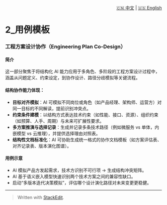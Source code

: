 <p align="right">
  <a href="/AI_structure_reasoning_Fit-human/zh/#/2_use_cases/2.1_Engineering%20scheme.md">🇨🇳 中文</a> | <a href="/AI_structure_reasoning_Fit-human/en/#/2_use_cases/2.1_Engineering%20scheme.md">🇺🇸 English</a>
</p>
 
 #  2\_用例模板

###  工程方案设计协作（Engineering Plan Co-Design）

#### 简介

这一部分聚焦于将结构化 AI 能力应用于多角色、多阶段的工程方案设计过程中，涵盖从问题定义、约束设定，到协作设计、路径分歧模拟等关键流程。

#### 结构协作能力体现：

* **目标对齐模拟**：AI 可模拟不同岗位或角色（如产品经理、架构师、运营方）对同一目标的不同解读，提前识别冲突点。
* **约束条件建模**：以结构方式表达技术约束（如性能、接口、资源）、组织约束（如预算、人手、周期）与未来可扩展性要求。
* **多方案推演与选择记录**：生成并记录多条技术路径（例如微服务 vs 单体，内嵌模型 vs 云推理），并提供选择理由对照表。
* **结构性文档标准化**：AI 可协助生成统一格式的协作文档模板（如方案评估表、对齐记录表、版本演化图谱）。

#### 用例示意

* AI 模拟产品方发起需求，技术方识别不可行项 → 生成结构冲突矩阵。
* AI 基于语义嵌入模型快速识别两个技术方案之间的兼容性缺口。
* 启动“多版本迭代决策模拟”，评估哪个设计演化路径对未来变更更稳健。

---


> Written with [StackEdit](https://stackedit.io/).
